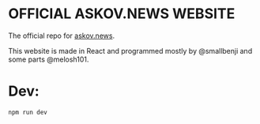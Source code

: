 # OFFICIAL ASKOV.NEWS WEBSITE

The official repo for [askov.news](https://askov.news).

This website is made in React and programmed mostly by @smallbenji and some parts @melosh101.


# Dev:
```npm run dev```